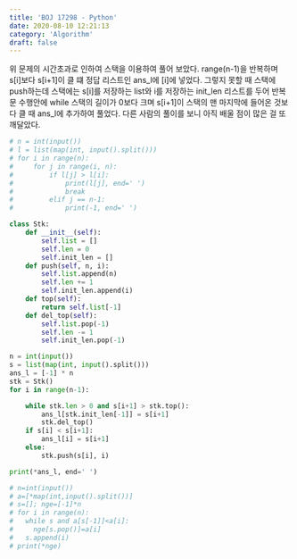 ```yaml
---
title: 'BOJ 17298 - Python'
date: 2020-08-10 12:21:13
category: 'Algorithm'
draft: false
---
```

위 문제의 시간초과로 인하여 스택을 이용하여 풀어 보았다. range(n-1)을 반복하며 s[i]보다 s[i+1]이 클 떄 정답 리스트인 ans_l에 [i]에 넣었다. 그렇지 못할 때 스택에 push하는데 스택에는 s[i]를 저장하는 list와 i를 저장하는 init_len 리스트를 두어 반복문 수행안에 while 스택의 길이가 0보다 크며 s[i+1]이 스택의 맨 마지막에 들어온 것보다 클 때 ans_l에 추가하여 풀었다. 다른 사람의 풀이를 보니 아직 배울 점이 많은 걸 또 깨달았다.
```python
# n = int(input())
# l = list(map(int, input().split()))
# for i in range(n):
#     for j in range(i, n):
#         if l[j] > l[i]:
#             print(l[j], end=' ')
#             break
#         elif j == n-1:
#             print(-1, end=' ')

class Stk:
    def __init__(self):
        self.list = []
        self.len = 0
        self.init_len = []
    def push(self, n, i):
        self.list.append(n)
        self.len += 1
        self.init_len.append(i)
    def top(self):
        return self.list[-1]
    def del_top(self):
        self.list.pop(-1)
        self.len -= 1
        self.init_len.pop(-1)

n = int(input())
s = list(map(int, input().split()))
ans_l = [-1] * n
stk = Stk()
for i in range(n-1):

    while stk.len > 0 and s[i+1] > stk.top():
        ans_l[stk.init_len[-1]] = s[i+1]
        stk.del_top()
    if s[i] < s[i+1]:
        ans_l[i] = s[i+1]
    else:
        stk.push(s[i], i)

print(*ans_l, end=' ')

# n=int(input())
# a=[*map(int,input().split())]
# s=[]; nge=[-1]*n
# for i in range(n):
#   while s and a[s[-1]]<a[i]:
#     nge[s.pop()]=a[i]
#   s.append(i)
# print(*nge)

```